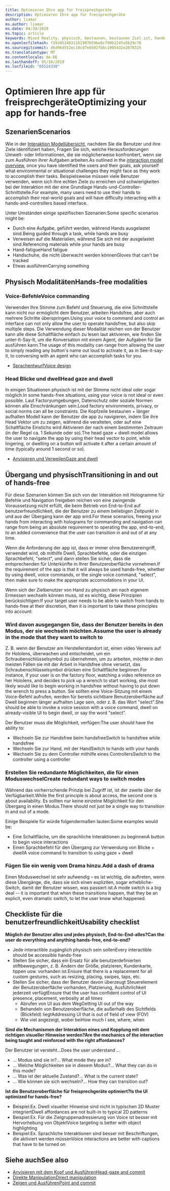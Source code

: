 ```yaml
---
title: Optimieren Ihre app für freisprechgeräte
description: Optimieren Ihre app für freisprechgeräte
author: liamar
ms.author: liamar
ms.date: 04/20/2019
ms.topic: article
keywords: Mixed Reality, physisch, bestaunen, bestaunen Ziel ist, handelt es sich bei Interaktion, Entwurf
ms.openlocfilehash: f39a9524831161997b59be6cf89b124fa5b29c78
ms.sourcegitcommit: d6d96d552ec10cd7e6502fbbc1905432e2878325
ms.translationtype: MT
ms.contentlocale: de-DE
ms.lasthandoff: 05/10/2019
ms.locfileid: "65524330"
---
```

# <a name="optimizing-your-app-for-hands-free"></a><span data-ttu-id="1143d-104">Optimieren Ihre app für freisprechgeräte</span><span class="sxs-lookup"><span data-stu-id="1143d-104">Optimizing your app for hands-free</span></span>



## <a name="scenarios"></a><span data-ttu-id="1143d-105">Szenarien</span><span class="sxs-lookup"><span data-stu-id="1143d-105">Scenarios</span></span>

<span data-ttu-id="1143d-106">Wie in der [Interaktion Modellübersicht](interaction-fundamentals.md), nachdem Sie die Benutzer und ihre Ziele identifiziert haben, Fragen Sie sich, welche Herausforderungen Umwelt- oder Informationen, die sie möglicherweise konfrontiert, wenn sie zum Ausführen ihrer Aufgaben arbeiten.</span><span class="sxs-lookup"><span data-stu-id="1143d-106">As outlined in the [interaction model overview](interaction-fundamentals.md), once you have identified the users and their goals, ask yourself what environmental or situational challenges they might face as they work to accomplish their tasks.</span></span> <span data-ttu-id="1143d-107">Beispielsweise müssen viele Benutzer verwenden, wenn sich ihre echten Ziele zu erreichen und schwierigkeiten bei der Interaktion mit der eine Grundlage Hands-und-Controller-Schnittstelle.</span><span class="sxs-lookup"><span data-stu-id="1143d-107">For example, many users need to use their hands to accomplish their real-world goals and will have difficulty interacting with a hands-and-controllers based interface.</span></span> 

<span data-ttu-id="1143d-108">Unter Umständen einige spezifischen Szenarien:</span><span class="sxs-lookup"><span data-stu-id="1143d-108">Some specific scenarios might be:</span></span> 
* <span data-ttu-id="1143d-109">Durch eine Aufgabe, geführt werden, während Hands ausgelastet sind.</span><span class="sxs-lookup"><span data-stu-id="1143d-109">Being guided through a task, while hands are busy</span></span>
* <span data-ttu-id="1143d-110">Verweisen auf die Materialien, während Sie sich mit der ausgelastet sind.</span><span class="sxs-lookup"><span data-stu-id="1143d-110">Referencing materials while your hands are busy</span></span>
* <span data-ttu-id="1143d-111">Hand-fatigue</span><span class="sxs-lookup"><span data-stu-id="1143d-111">Hand fatigue</span></span>
* <span data-ttu-id="1143d-112">Handschuhe, die nicht überwacht werden können</span><span class="sxs-lookup"><span data-stu-id="1143d-112">Gloves that can't be tracked</span></span>
* <span data-ttu-id="1143d-113">Etwas ausführen</span><span class="sxs-lookup"><span data-stu-id="1143d-113">Carrying something</span></span>


## <a name="hands-free-modalities"></a><span data-ttu-id="1143d-114">Physisch Modalitäten</span><span class="sxs-lookup"><span data-stu-id="1143d-114">Hands-free modalities</span></span>

### <a name="voice-commanding"></a><span data-ttu-id="1143d-115">Voice-Befehle</span><span class="sxs-lookup"><span data-stu-id="1143d-115">Voice commanding</span></span>

<span data-ttu-id="1143d-116">Verwenden Ihre Stimme zum Befehl und Steuerung, die eine Schnittstelle kann nicht nur ermöglicht dem Benutzer, arbeiten Handsfree, aber auch mehrere Schritte überspringen.</span><span class="sxs-lookup"><span data-stu-id="1143d-116">Using your voice to command and control an interface can not only allow the user to operate handsfree, but also skip multiple steps.</span></span> <span data-ttu-id="1143d-117">Die Verwendung dieser Modalität reichen von der Benutzer kann alle diese Schaltfläche einfach zu lesen laut aktivieren, wie finden Sie unter-It-Say-It, um die Konversation mit einem Agent, der Aufgaben für Sie ausführen kann.</span><span class="sxs-lookup"><span data-stu-id="1143d-117">The usage of this modality can range from allowing the user to simply reading any button's name out loud to activate it, as in See-it-say-it, to conversing with an agent who can accomplish tasks for you.</span></span>

* [<span data-ttu-id="1143d-118">Sprachentwurf</span><span class="sxs-lookup"><span data-stu-id="1143d-118">Voice design</span></span>](voice-design.md)


### <a name="head-gaze-and-dwell"></a><span data-ttu-id="1143d-119">Head Blicke und dwell</span><span class="sxs-lookup"><span data-stu-id="1143d-119">Head gaze and dwell</span></span>

<span data-ttu-id="1143d-120">In einigen Situationen physisch ist mit der Stimme nicht ideal oder sogar möglich.</span><span class="sxs-lookup"><span data-stu-id="1143d-120">In some hands-free situations, using your voice is not ideal or even possible.</span></span> <span data-ttu-id="1143d-121">Laut Factoryumgebungen, Datenschutz oder soziale Normen können alle Einschränkungen sein.</span><span class="sxs-lookup"><span data-stu-id="1143d-121">Loud factory environments, privacy, or social norms can all be constraints.</span></span> <span data-ttu-id="1143d-122">Die Kopfzeile bestaunen + länger aufhalten Modell kann der Benutzer die app zu navigieren, indem Sie ihre Head Vektor um zu zeigen, während die veralteten, oder auf eine Schaltfläche Einstichs wird Aktivieren der nach einem bestimmten Zeitraum (in der Regel ca. 1 Sekunde oder so).</span><span class="sxs-lookup"><span data-stu-id="1143d-122">The head gaze + dwell model allows the user to navigate the app by using their head vector to point, while lingering, or dwelling on a button will activate it after a certain amount of time (typically around 1 second or so).</span></span> 

* [<span data-ttu-id="1143d-123">Anvisieren und Verweilen</span><span class="sxs-lookup"><span data-stu-id="1143d-123">Gaze and dwell</span></span>](gaze-and-dwell.md)

## <a name="transitioning-in-and-out-of-hands-free"></a><span data-ttu-id="1143d-124">Übergang und physisch</span><span class="sxs-lookup"><span data-stu-id="1143d-124">Transitioning in and out of hands-free</span></span>

<span data-ttu-id="1143d-125">Für diese Szenarien können Sie sich von der Interaktion mit Hologramme für Befehle und Navigation freigeben reichen von eine zwingende Voraussetzung nicht erfüllt, die beim Betrieb von End-to-End auf benutzerfreundlichkeit, die der Benutzer zu einem beliebigen Zeitpunkt in und aus der Übergang kann der app wird.</span><span class="sxs-lookup"><span data-stu-id="1143d-125">For these scenarios, freeing your hands from interacting with holograms for commanding and navigation can range from being an absolute requirement to operating the app, end-to-end, to an added convenience that the user can transition in and out of at any time.</span></span> 

<span data-ttu-id="1143d-126">Wenn die Anforderung der app ist, dass er immer ohne Benutzereingriff, verwendet wird, ob mithilfe Dwell, Sprachbefehle, oder die einzigen Sprachbefehl, "select", und dann stellen Sie sicher, dass die entsprechenden für Unterkünfte in Ihrer Benutzeroberfläche vornehmen.</span><span class="sxs-lookup"><span data-stu-id="1143d-126">If the requirement of the app is that it will always be used hands-free, whether by using dwell, voice commands, or the single voice command, "select", then make sure to make the appropriate accomodations in your UI.</span></span> 

<span data-ttu-id="1143d-127">Wenn sich der Zielbenutzer von Hand zu physisch am nach eigenem Ermessen wechseln können muss, ist es wichtig, diese Prinzipien berücksichtigen:</span><span class="sxs-lookup"><span data-stu-id="1143d-127">If your target user needs to be able to switch from hands to hands-free at their discretion, then it is important to take these principles into account:</span></span>

### <a name="assume-the-user-is-already-in-the-mode-that-they-want-to-switch-to"></a><span data-ttu-id="1143d-128">Wird davon ausgegangen Sie, dass der Benutzer bereits in den Modus, der sie wechseln möchten.</span><span class="sxs-lookup"><span data-stu-id="1143d-128">Assume the user is already in the mode that they want to switch to</span></span>
<span data-ttu-id="1143d-129">Z. B. wenn der Benutzer am Herstellerstandort ist, einen video Verweis auf ihr Hololens, überwachen und entscheidet, um ein Schraubenschlüsselsymbol zu übernehmen, um zu arbeiten, möchte in den meisten Fällen sie mit der Arbeit in Handsfree ohne versetzt, das Schraubenschlüsselsymbol drücken eine Schaltfläche beginnen.</span><span class="sxs-lookup"><span data-stu-id="1143d-129">For instance, if your user is on the factory floor, watching a video reference on her Hololens, and decides to pick up a wrench to start working, she most likely would like to begin working in handsfree without having to put down the wrench to press a button.</span></span> <span data-ttu-id="1143d-130">Sie sollten eine Voice-Sitzung mit einem Voice-Befehl aufrufen, werden für bereits sichtbare Benutzeroberfläche auf Dwell beginnen länger aufhalten Lage sein, oder z. B. das Wort "select".</span><span class="sxs-lookup"><span data-stu-id="1143d-130">She should be able to invoke a voice session with a voice command, dwell on already-visible UI to begin dwell, or say the word "select".</span></span>

<span data-ttu-id="1143d-131">Der Benutzer muss die Möglichkeit, verfügen:</span><span class="sxs-lookup"><span data-stu-id="1143d-131">The user should have the ability to:</span></span> 
* <span data-ttu-id="1143d-132">Wechseln Sie zur Handsfree beim handsfree</span><span class="sxs-lookup"><span data-stu-id="1143d-132">Switch to handsfree while handsfree</span></span>
* <span data-ttu-id="1143d-133">Wechseln Sie zur Hand, mit der Hand</span><span class="sxs-lookup"><span data-stu-id="1143d-133">Switch to hands with your hands</span></span>
* <span data-ttu-id="1143d-134">Wechseln Sie zu dem Controller mithilfe eines Controllers</span><span class="sxs-lookup"><span data-stu-id="1143d-134">Switch to the controller using a controller</span></span> 

### <a name="create-redundant-ways-to-switch-modes"></a><span data-ttu-id="1143d-135">Erstellen Sie redundante Möglichkeiten, die für einen Moduswechsel</span><span class="sxs-lookup"><span data-stu-id="1143d-135">Create redundant ways to switch modes</span></span>
<span data-ttu-id="1143d-136">Während das vorherrschende Prinzip bei Zugriff ist, ist der zweite über die Verfügbarkeit.</span><span class="sxs-lookup"><span data-stu-id="1143d-136">While the first principle is about access, the second one is about availability.</span></span> <span data-ttu-id="1143d-137">Es sollten nur keine einzelne Möglichkeit für den Übergang in einen Modus.</span><span class="sxs-lookup"><span data-stu-id="1143d-137">There should not just be a single way to transition in and out of a mode.</span></span> 

<span data-ttu-id="1143d-138">Einige Beispiele für würde folgendermaßen lauten:</span><span class="sxs-lookup"><span data-stu-id="1143d-138">Some examples would be:</span></span> 
* <span data-ttu-id="1143d-139">Eine Schaltfläche, um die sprachliche Interaktionen zu beginnen</span><span class="sxs-lookup"><span data-stu-id="1143d-139">A button to begin voice interactions</span></span>
* <span data-ttu-id="1143d-140">Einen Sprachbefehl für den Übergang zur Verwendung von Blicke + dwell</span><span class="sxs-lookup"><span data-stu-id="1143d-140">A voice command to transition to using gaze + dwell</span></span>

### <a name="add-a-dash-of-drama"></a><span data-ttu-id="1143d-141">Fügen Sie ein wenig vom Drama hinzu.</span><span class="sxs-lookup"><span data-stu-id="1143d-141">Add a dash of drama</span></span>
<span data-ttu-id="1143d-142">Einen Moduswechsel ist sehr aufwendig – es ist wichtig, die auftreten, wenn diese Übergänge, die, dass sie sich einen expliziten, sogar erhebliche-Switch, damit der Benutzer wissen, was passiert ist.</span><span class="sxs-lookup"><span data-stu-id="1143d-142">A mode switch is a big deal -- it is important that when these transitions happen, that they be an explicit, even dramatic switch, to let the user know what happened.</span></span> 


## <a name="usability-checklist"></a><span data-ttu-id="1143d-143">Checkliste für die benutzerfreundlichkeit</span><span class="sxs-lookup"><span data-stu-id="1143d-143">Usability checklist</span></span>

<span data-ttu-id="1143d-144">**Möglich der Benutzer alles und jedes physisch, End-to-End-alles?**</span><span class="sxs-lookup"><span data-stu-id="1143d-144">**Can the user do everything and anything hands-free, end-to-end?**</span></span>
* <span data-ttu-id="1143d-145">Jede interactible zugänglich physisch sein sollen</span><span class="sxs-lookup"><span data-stu-id="1143d-145">Every interactible should be accessible hands-free</span></span>
* <span data-ttu-id="1143d-146">Stellen Sie sicher, dass ein Ersatz für alle benutzerdefinierten stiftbewegungen, z. B. Ändern der Größe, platzieren, Kundenkarte, tippen usw. vorhanden ist.</span><span class="sxs-lookup"><span data-stu-id="1143d-146">Ensure that there is a replacement for all custom gestures, such as resizing, placing, swipes, taps, etc.</span></span>
* <span data-ttu-id="1143d-147">Stellen Sie sicher, dass der Benutzer davon überzeugt Steuerelement der Benutzeroberfläche vorhanden, Platzierung, Ausführlichkeit jederzeit verfügt</span><span class="sxs-lookup"><span data-stu-id="1143d-147">Ensure that the user has confident control of UI presence, placement, verbosity at all times</span></span>
    * <span data-ttu-id="1143d-148">Abrufen von UI aus dem Weg</span><span class="sxs-lookup"><span data-stu-id="1143d-148">Getting UI out of the way</span></span>
    * <span data-ttu-id="1143d-149">Behandeln von Benutzeroberfläche, die außerhalb des Sichtfelds (Blickfeld) liegt</span><span class="sxs-lookup"><span data-stu-id="1143d-149">Addressing UI that is out of field of view (FOV)</span></span>
    * <span data-ttu-id="1143d-150">Wie viel angezeigt, wobei bei</span><span class="sxs-lookup"><span data-stu-id="1143d-150">How much I see, where, when</span></span>

<span data-ttu-id="1143d-151">**Sind die Mechanismen der Interaktion eines und Kopplung mit dem richtigen visueller Hinweise werden?**</span><span class="sxs-lookup"><span data-stu-id="1143d-151">**Are the mechanics of the interaction being taught and reinforced with the right affordances?**</span></span>

<span data-ttu-id="1143d-152">Der Benutzer ist versteht...</span><span class="sxs-lookup"><span data-stu-id="1143d-152">Does the user understand ...</span></span>
* <span data-ttu-id="1143d-153">... Modus sind sie in?</span><span class="sxs-lookup"><span data-stu-id="1143d-153">... What mode they are in?</span></span>
* <span data-ttu-id="1143d-154">... Welche Möglichkeiten sie in diesem Modus?</span><span class="sxs-lookup"><span data-stu-id="1143d-154">... What they can do in this mode?</span></span>
* <span data-ttu-id="1143d-155">... Was ist der aktuelle Zustand?</span><span class="sxs-lookup"><span data-stu-id="1143d-155">... What is the current state?</span></span>
* <span data-ttu-id="1143d-156">... Wie können sie sich wechseln?</span><span class="sxs-lookup"><span data-stu-id="1143d-156">... How they can transition out?</span></span>
    
<span data-ttu-id="1143d-157">**Ist die Benutzeroberfläche für freisprechgeräte optimiert?**</span><span class="sxs-lookup"><span data-stu-id="1143d-157">**Is the UI optimized for hands-free?**</span></span>   

* <span data-ttu-id="1143d-158">Beispiel:</span><span class="sxs-lookup"><span data-stu-id="1143d-158">Ex.</span></span> <span data-ttu-id="1143d-159">Dwell visueller Hinweise sind nicht in typischen 2D Muster integriert</span><span class="sxs-lookup"><span data-stu-id="1143d-159">Dwell affordances are not built-in to typical 2D patterns</span></span>
* <span data-ttu-id="1143d-160">Beispiel:</span><span class="sxs-lookup"><span data-stu-id="1143d-160">Ex.</span></span> <span data-ttu-id="1143d-161">Für die Zielgruppenadressierung von Voice ist besser mit Hervorhebung von Objekt</span><span class="sxs-lookup"><span data-stu-id="1143d-161">Voice targeting is better with object highlighting</span></span>
* <span data-ttu-id="1143d-162">Beispiel:</span><span class="sxs-lookup"><span data-stu-id="1143d-162">Ex.</span></span> <span data-ttu-id="1143d-163">Sprachliche Interaktionen sind besser mit Beschriftungen, die aktiviert werden müssen</span><span class="sxs-lookup"><span data-stu-id="1143d-163">Voice interactions are better with captions that have to be turned on</span></span>


## <a name="see-also"></a><span data-ttu-id="1143d-164">Siehe auch</span><span class="sxs-lookup"><span data-stu-id="1143d-164">See also</span></span>
* [<span data-ttu-id="1143d-165">Anvisieren mit dem Kopf und Ausführen</span><span class="sxs-lookup"><span data-stu-id="1143d-165">Head-gaze and commit</span></span>](gaze-and-commit.md)
* [<span data-ttu-id="1143d-166">Direkte Manipulation</span><span class="sxs-lookup"><span data-stu-id="1143d-166">Direct manipulation</span></span>](direct-manipulation.md)
* [<span data-ttu-id="1143d-167">Zeigen und Ausführen</span><span class="sxs-lookup"><span data-stu-id="1143d-167">Point and commit</span></span>](point-and-commit.md)
